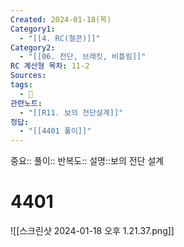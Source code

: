 ```yaml
---
Created: 2024-01-18(목)
Category1:
  - "[[4. RC(철콘)]]"
Category2:
  - "[[06. 전단, 브래킷, 비틀림]]"
RC 계산형 목차: 11-2
Sources: 
tags:
  - 🧮
관련노트:
  - "[[R11. 보의 전단설계]]"
정답:
  - "[[4401 풀이]]"
---
```

중요::
풀이::
반복도::
설명::보의 전단 설계

#  4401

![[스크린샷 2024-01-18 오후 1.21.37.png]]